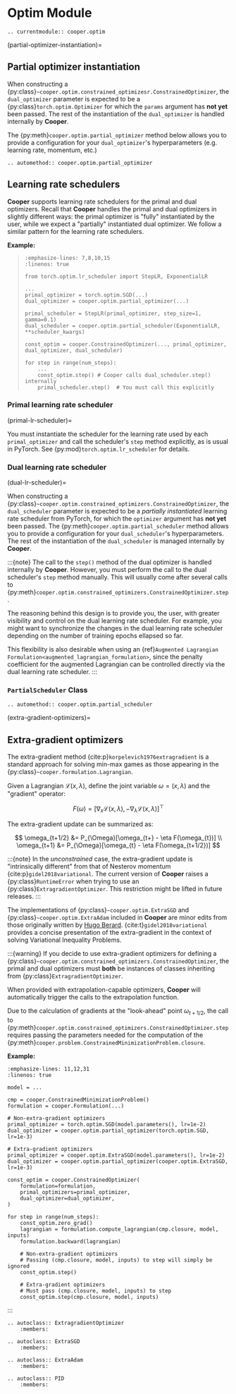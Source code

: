 # Optim Module

```{eval-rst}
.. currentmodule:: cooper.optim
```

(partial-optimizer-instantiation)=

## Partial optimizer instantiation

When constructing a {py:class}`~cooper.optim.constrained_optimizesr.ConstrainedOptimizer`, the
`dual_optimizer` parameter is expected to be a
{py:class}`torch.optim.Optimizer` for which the `params` argument has **not
yet** been passed. The rest of the instantiation of the `dual_optimizer` is
handled internally by **Cooper**.

The {py:meth}`cooper.optim.partial_optimizer` method below allows you to provide a
configuration for your `dual_optimizer`'s hyperparameters (e.g. learning
rate, momentum, etc.)

```{eval-rst}
.. automethod:: cooper.optim.partial_optimizer
```

## Learning rate schedulers

**Cooper** supports learning rate schedulers for the primal and dual optimizers.
Recall that **Cooper** handles the primal and dual optimizers in slightly
different ways: the primal optimizer is "fully" instantiated by the user, while
we expect a "partially" instantiated dual optimizer. We follow a similar pattern
for the learning rate schedulers.

**Example:**

> ```{code-block} python
> :emphasize-lines: 7,8,10,15
> :linenos: true
>
> from torch.optim.lr_scheduler import StepLR, ExponentialLR
>
> ...
> primal_optimizer = torch.optim.SGD(...)
> dual_optimizer = cooper.optim.partial_optimizer(...)
>
> primal_scheduler = StepLR(primal_optimizer, step_size=1, gamma=0.1)
> dual_scheduler = cooper.optim.partial_scheduler(ExponentialLR, **scheduler_kwargs)
>
> const_optim = cooper.ConstrainedOptimizer(..., primal_optimizer, dual_optimizer, dual_scheduler)
>
> for step in range(num_steps):
>     ...
>     const_optim.step() # Cooper calls dual_scheduler.step() internally
>     primal_scheduler.step()  # You must call this explicitly
> ```

### Primal learning rate scheduler

(primal-lr-scheduler)=

You must instantiate the scheduler for the learning rate used by each
`primal_optimizer` and call the scheduler's `step` method explicitly, as is
usual in PyTorch. See {py:mod}`torch.optim.lr_scheduler` for details.

### Dual learning rate scheduler

(dual-lr-scheduler)=

When constructing a
{py:class}`~cooper.optim.constrained_optimizers.ConstrainedOptimizer`,
the `dual_scheduler` parameter is expected to be a *partially instantiated*
learning rate scheduler from PyTorch, for which the `optimizer` argument has
**not yet** been passed. The {py:meth}`cooper.optim.partial_scheduler` method
allows you to provide a configuration for your `dual_scheduler`'s
hyperparameters. The rest of the instantiation of the `dual_scheduler` is
managed internally by **Cooper**.

:::{note}
The call to the `step()` method of the dual optimizer is handled
internally by **Cooper**. However, you must perform the call to the dual
scheduler's `step` method manually. This will usually come after several
calls to {py:meth}`cooper.optim.constrained_optimizers.ConstrainedOptimizer.step`.

The reasoning behind this design is to provide you, the user, with greater
visibility and control on the dual learning rate scheduler. For example, you
might want to synchronize the changes in the dual learning rate scheduler
depending on the number of training epochs ellapsed so far.

This flexibility is also desirable when using an
{ref}`Augmented Lagrangian Formulation<augmented_lagrangian_formulation>`,
since the penalty coefficient for the augmented Lagrangian can be controlled
directly via the dual learning rate scheduler.
:::

### `PartialScheduler` Class

```{eval-rst}
.. automethod:: cooper.optim.partial_scheduler
```

(extra-gradient-optimizers)=

## Extra-gradient optimizers

The extra-gradient method {cite:p}`korpelevich1976extragradient` is a standard
approach for solving min-max games as those appearing in the
{py:class}`~cooper.formulation.Lagrangian`.

Given a Lagrangian $\mathcal{L}(x,\lambda)$, define the joint variable
$\omega = (x,\lambda)$ and the "gradient" operator:

$$
F(\omega) = [\nabla_x \mathcal{L}(x,\lambda), -\nabla_{\lambda} \mathcal{L}(x,\lambda)]^{\top}
$$

The extra-gradient update can be summarized as:

$$
\omega_{t+1/2} &= P_{\Omega}[\omega_{t+} - \eta F(\omega_{t})] \\
\omega_{t+1} &= P_{\Omega}[\omega_{t} - \eta F(\omega_{t+1/2})]
$$

:::{note}
In the *unconstrained* case, the extra-gradient update is "intrinsically
different" from that of Nesterov momentum {cite:p}`gidel2018variational`.
The current version of **Cooper** raises a {py:class}`RuntimeError` when
trying to use an {py:class}`ExtragradientOptimizer`. This
restriction might be lifted in future releases.
:::

The implementations of {py:class}`~cooper.optim.ExtraSGD` and
{py:class}`~cooper.optim.ExtraAdam` included in **Cooper** are minor edits from
those originally written by [Hugo Berard](https://github.com/GauthierGidel/Variational-Inequality-GAN/blob/master/optim/extragradient.py).
{cite:t}`gidel2018variational` provides a concise presentation of the
extra-gradient in the context of solving Variational Inequality Problems.

:::{warning}
If you decide to use extra-gradient optimizers for defining a
{py:class}`~cooper.optim.constrained_optimizers.ConstrainedOptimizer`, the primal
and dual optimizers must **both** be instances of classes inheriting from
{py:class}`ExtragradientOptimizer`.

When provided with extrapolation-capable optimizers, **Cooper** will
automatically trigger the calls to the extrapolation function.

Due to the calculation of gradients at the "look-ahead" point
$\omega_{t+1/2}$, the call to
{py:meth}`cooper.optim.constrained_optimizers.ConstrainedOptimizer.step` requires
passing the parameters needed for the computation of the
{py:meth}`cooper.problem.ConstrainedMinimizationProblem.closure`.

**Example:**

```{code-block} python
:emphasize-lines: 11,12,31
:linenos: true

model = ...

cmp = cooper.ConstrainedMinimizationProblem()
formulation = cooper.Formulation(...)

# Non-extra-gradient optimizers
primal_optimizer = torch.optim.SGD(model.parameters(), lr=1e-2)
dual_optimizer = cooper.optim.partial_optimizer(torch.optim.SGD, lr=1e-3)

# Extra-gradient optimizers
primal_optimizer = cooper.optim.ExtraSGD(model.parameters(), lr=1e-2)
dual_optimizer = cooper.optim.partial_optimizer(cooper.optim.ExtraSGD, lr=1e-3)

const_optim = cooper.ConstrainedOptimizer(
    formulation=formulation,
    primal_optimizers=primal_optimizer,
    dual_optimizer=dual_optimizer,
)

for step in range(num_steps):
    const_optim.zero_grad()
    lagrangian = formulation.compute_lagrangian(cmp.closure, model, inputs)
    formulation.backward(lagrangian)

    # Non-extra-gradient optimizers
    # Passing (cmp.closure, model, inputs) to step will simply be ignored
    const_optim.step()

    # Extra-gradient optimizers
    # Must pass (cmp.closure, model, inputs) to step
    const_optim.step(cmp.closure, model, inputs)
```
:::

```{eval-rst}
.. autoclass:: ExtragradientOptimizer
    :members:
```

```{eval-rst}
.. autoclass:: ExtraSGD
    :members:
```

```{eval-rst}
.. autoclass:: ExtraAdam
    :members:
```

```{eval-rst}
.. autoclass:: PID
    :members:
```

